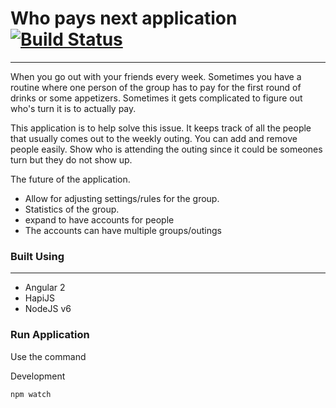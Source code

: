 # Who pays next application [![Build Status](https://travis-ci.org/CollaboratingBuddies/who-pays-next.svg?branch=master)](https://travis-ci.org/CollaboratingBuddies/who-pays-next)
--------------------------

When you go out with your friends every week. Sometimes you have a routine where one person of the group has to pay for the first round of drinks or some appetizers. Sometimes it gets complicated to figure out who's turn it is to actually pay.

This application is to help solve this issue. It keeps track of all the people that usually comes out to the weekly outing. You can add and remove people easily. Show who is attending the outing since it could be someones turn but they do not show up.

The future of the application.
* Allow for adjusting settings/rules for the group.
* Statistics of the group.
* expand to have accounts for people
* The accounts can have multiple groups/outings


### Built Using
---------------
* Angular 2
* HapiJS
* NodeJS v6

### Run Application
Use the command

Development
```
npm watch
```
